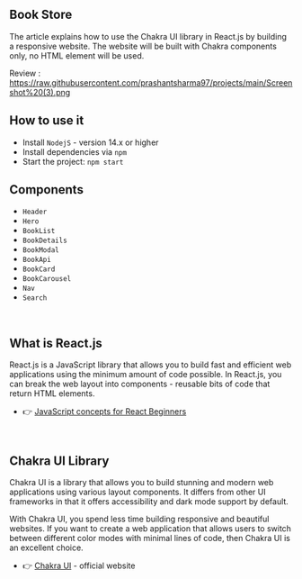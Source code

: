 ## Book Store
The article explains how to use the Chakra UI library in React.js by building a responsive website. The website will be built with Chakra components only, no HTML element will be used.

Review : https://raw.githubusercontent.com/prashantsharma97/projects/main/Screenshot%20(3).png
<br />


## How to use it 

- Install `NodejS` - version 14.x or higher 
- Install dependencies via `npm`
- Start the project: `npm start` 


## Components

- `Header` 
- `Hero`
- `BookList`
- `BookDetails`
- `BookModal`
- `BookApi`
- `BookCard`   
- `BookCarousel`   
- `Nav`   
- `Search`   

<br />

## What is React.js

React.js is a JavaScript library that allows you to build fast and efficient web applications using the minimum amount of code possible. In React.js, you can break the web layout into components - reusable bits of code that return HTML elements. 

- 👉 [JavaScript concepts for React Beginners](https://blog.appseed.us/10-javascript-concepts-for-react-beginners/)

<br />

## Chakra UI Library 

Chakra UI is a library that allows you to build stunning and modern web applications using various layout components. It differs from other UI frameworks in that it offers accessibility and dark mode support by default. 

With Chakra UI, you spend less time building responsive and beautiful websites. If you want to create a web application that allows users to switch between different color modes with minimal lines of code, then Chakra UI is an excellent choice.

- 👉 [Chakra UI](https://chakra-ui.com/) - official website  

<br />

